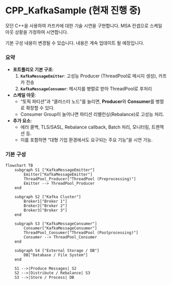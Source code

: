 # CPP_KafkaSample (현재 진행 중)
모던 C++을 사용하여 카프카에 대한 기술 시연을 구현합니다.
MSA 컨셉으로 스케일 아웃 상황을 가정하여 시연합니다.

기본 구성 내용이 변경될 수 있습니다.
내용은 계속 업데이트 될 예정입니다.

### 요약
- **포트폴리오 기본 구조**:
    1. **`KafkaMessageEmitter`**: 고성능 Producer (ThreadPool로 메시지 생성), 카프카 전송
    2. **`KafkaMessageConsumer`**: 메시지를 병렬로 받아 ThreadPool로 후처리
- **스케일 아웃**:
    - “토픽 파티션”과 “클러스터 노드”를 늘리면, **Producer**와 **Consumer**를 병렬로 확장할 수 있다.
    - Consumer Group이 늘어나면 파티션 리밸런싱(Rebalance)로 고성능 처리.
- **추가 요소**:
    - 에러 콜백, TLS/SASL, Rebalance callback, Batch 처리, 모니터링, 트랜잭션 등.
    - 이를 포함하면 “대형 기업 환경에서도 요구되는 주요 기능”을 시연 가능.

### 기본 구성
```mermaid
flowchart TB
    subgraph S1 ["KafkaMessageEmitter"]
        Emitter["KafkaMessageEmitter"]
        ThreadPool_Producer["ThreadPool (Preprocessing)"]
        Emitter --> ThreadPool_Producer
    end

    subgraph S2 ["Kafka Cluster"]
        Broker1["Broker 1"]
        Broker2["Broker 2"]
        Broker3["Broker 3"]
    end
    
    subgraph S3 ["KafkaMessageConsumer"]
        Consumer["KafkaMessageConsumer"]
        ThreadPool_Consumer["ThreadPool (Postprocessing)"]
        Consumer --> ThreadPool_Consumer
    end

    subgraph S4 ["External Storage / DB"]
        DB["Database / File System"]
    end

    S1 -->|Produce Messages| S2
    S2 -->|Distribute / Rebalance| S3
    S3 -->|Store / Process| DB
```
